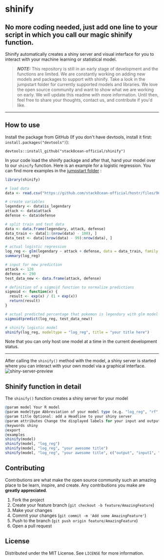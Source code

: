# shinify

## No more coding needed, just add one line to your script in which you call our magic shinify function. 

Shinify automatically creates a shiny server and visual interface for you to interact with your machine learning or statistical model.

> **_NOTE:_** This repository is still in an early stage of development and the functions are limited. We are constantly working on adding new models and packages to support with shinify. Take a look in the jumpstart folder for currently supported models and libraries. We love the open source community and want to show what we are working on early. We will update this readme with more information. Until then, feel free to share your thoughts, contact us, and contribute if you'd like.


---

## How to use

Install the package from GitHub (If you don't have devtools, install it first: `install.packages("devtools")`):

```
devtools::install_github("stackOcean-official/shinify")
```

In your code load the shinify package and after that, hand your model over to our `shinify` function. Here is an example for a logistic regression. You can find more examples in the [jumpstart folder](https://github.com/stackOcean-official/shinify/tree/main/jumpstart)
: 

```r
library(shinify)

# load data
data <- read.csv("https://github.com/stackOcean-official/hostr/files/9681827/pokemon.csv")

# create variables
legendary <- data$is_legendary
attack <- data$attack
defense <- data$defense

# split train and test data
data <- data.frame(legendary, attack, defense)
data_train <- data[1:(nrow(data) - 100), ]
data_test <- data[(nrow(data) - 99):nrow(data), ]

# actual logistic regression
log_reg <- glm(legendary ~ attack + defense, data = data_train, family = binomial())
summary(log_reg)

# input for new prediction
attack <- 120
defense <- 290
test_data_new <- data.frame(attack, defense)

# definition of a sigmoid function to normalize predictions
sigmoid <- function(x) {
  result <- exp(x) / (1 + exp(x))
  return(result)
}

# actual predicted percentage that pokemon is legendary with glm model
sigmoid(predict(log_reg, test_data_new))

# shinify logistic model 
shinify(log_reg, modeltype = "log_reg", title = "your title here")

```
Note that you can only host one model at a time in the current development status. 

---
After calling the `shinify()` method with the model, a shiny server is started where you can interact with your own model via a graphical interface.  
![shiny-server-preview](https://user-images.githubusercontent.com/28595283/194275509-2faa8937-922a-4006-978e-9f82b0044e04.png)

## Shinify function in detail

The `shinify()` function creates a shiny server for your model

```r
@param model Your R model
@param modeltype Abbreviation of your model type (e.g. "log_reg", "rf", ...). We are constantly working on adding new models and packages to support with shinify. Look up in jumpstart folder for currently supported models.
@param title Optional: add a Headline to your shiny server
@param attributes Change the displayed labels for your input and output variables. Mandatory if the passed model has no model terms.
@keywords shiny
@export
@examples
shinify(model)
shinify(model, "log_reg")
shinify(model, "log_reg", "your awesome title")
shinify(model, "log_reg", "your awesome title", c("output", "input1", "input2"))
```

## Contributing

Contributions are what make the open source community such an amazing place to be learn, inspire, and create. Any contributions you make are **greatly appreciated**.

1. Fork the project
2. Create your feature branch (`git checkout -b feature/AmazingFeature`)
3. Make your changes
4. Commit your changes (`git commit -m 'Add some AmazingFeature'`)
5. Push to the branch (`git push origin feature/AmazingFeature`)
6. Open a pull request

## License

Distributed under the MIT License. See `LICENSE` for more information.
